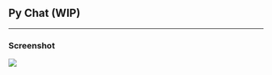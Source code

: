 ## Py Chat (WIP)
<hr>

### Screenshot

![](https://github.com/TutorialDoctor/Pythonista-Projects/blob/master/Projects/Apps/Chat/screen_chat.PNG?raw=true)
